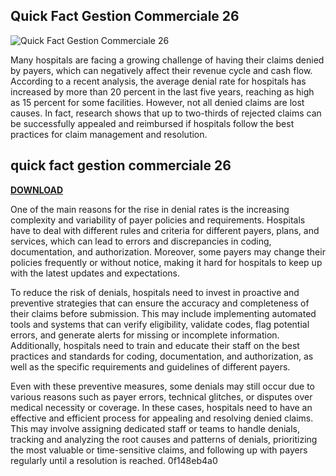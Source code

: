 ## Quick Fact Gestion Commerciale 26

 
![Quick Fact Gestion Commerciale 26](https://www.ncbi.nlm.nih.gov/corehtml/pmc/pmcgifs/pmc-card-share.jpg?_=0)

 
Many hospitals are facing a growing challenge of having their claims denied by payers, which can negatively affect their revenue cycle and cash flow. According to a recent analysis, the average denial rate for hospitals has increased by more than 20 percent in the last five years, reaching as high as 15 percent for some facilities. However, not all denied claims are lost causes. In fact, research shows that up to two-thirds of rejected claims can be successfully appealed and reimbursed if hospitals follow the best practices for claim management and resolution.
 
## quick fact gestion commerciale 26


[**DOWNLOAD**](https://www.google.com/url?q=https%3A%2F%2Furluss.com%2F2tLDJ4&sa=D&sntz=1&usg=AOvVaw1xiHPxtdpblxk9t9HxGajh)

  
One of the main reasons for the rise in denial rates is the increasing complexity and variability of payer policies and requirements. Hospitals have to deal with different rules and criteria for different payers, plans, and services, which can lead to errors and discrepancies in coding, documentation, and authorization. Moreover, some payers may change their policies frequently or without notice, making it hard for hospitals to keep up with the latest updates and expectations.
  
To reduce the risk of denials, hospitals need to invest in proactive and preventive strategies that can ensure the accuracy and completeness of their claims before submission. This may include implementing automated tools and systems that can verify eligibility, validate codes, flag potential errors, and generate alerts for missing or incomplete information. Additionally, hospitals need to train and educate their staff on the best practices and standards for coding, documentation, and authorization, as well as the specific requirements and guidelines of different payers.
  
Even with these preventive measures, some denials may still occur due to various reasons such as payer errors, technical glitches, or disputes over medical necessity or coverage. In these cases, hospitals need to have an effective and efficient process for appealing and resolving denied claims. This may involve assigning dedicated staff or teams to handle denials, tracking and analyzing the root causes and patterns of denials, prioritizing the most valuable or time-sensitive claims, and following up with payers regularly until a resolution is reached.
 0f148eb4a0
